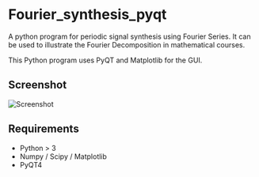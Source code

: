 # Fourier_synthesis_pyqt

A python program for periodic signal synthesis using Fourier Series. It can be used to illustrate the Fourier Decomposition in mathematical courses.

This Python program uses PyQT and Matplotlib for the GUI.

## Screenshot

![Screenshot](https://raw.githubusercontent.com/vincentchoqueuse/Fourier_synthesis_pyqt/master/screenshot.jpg)

## Requirements

* Python > 3
* Numpy / Scipy / Matplotlib
* PyQT4
